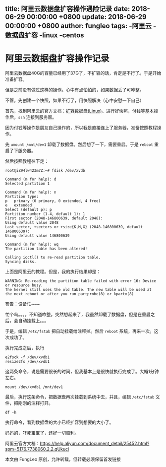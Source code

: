 title: 阿里云数据盘扩容操作遇险记录
date: 2018-06-29 00:00:00 +0800
update: 2018-06-29 00:00:00 +0800
author: fungleo
tags:
    -阿里云
    -数据盘扩容
    -linux
    -centos
---

# 阿里云数据盘扩容操作记录

阿里云数据盘40G的容量已经用了37G了，不扩容的话，肯定是不行了。于是开始准备扩容。

但是之前没有做过这样的操作。心中有点怕怕的，如果数据丢了可咋整。

不管，先创建一个快照，如果不行了，用快照解决（心中安慰一下自己）

首先，找到阿里云的官方文档：[扩容数据盘(Linux)](https://help.aliyun.com/document_detail/25452.html?spm=5176.7738060.2.2.qUkuci)。进行好快照，付钱等基本操作后，`ssh` 连接到服务器。

因为付钱等操作是朋友自己操作的，所以我是直接连上了服务器，准备按照教程操作。

先 `umount /mnt/dev1` 卸载了数据盘。然后想了一下，需要重启。于是 `reboot` 重启了下服务器。

然后按照教程往下走：

```#
root@iZ94lw423m7Z:~# fdisk /dev/xvdb

Command (m for help): d
Selected partition 1

Command (m for help): n
Partition type:
p   primary (0 primary, 0 extended, 4 free)
e   extended
Select (default p): p
Partition number (1-4, default 1): 1
First sector (2048-146800639, default 2048):
Using default value 2048
Last sector, +sectors or +size{K,M,G} (2048-146800639, default 146800639):
Using default value 146800639

Command (m for help): wq
The partition table has been altered!

Calling ioctl() to re-read partition table.
Syncing disks.
```

上面是阿里云的教程。但是，我的执行结果却是：

```
WARNING: Re-reading the partition table failed with error 16: Device or resource busy.
The kernel still uses the old table. The new table will be used at
the next reboot or after you run partprobe(8) or kpartx(8)
```

警告：设备忙~~~

忙个鸟。。。。不知道咋整。突然想起来了，我虽然卸载了数据盘，但是在重启之后，会自动挂载上。。。

于是，编辑 `/etc/fstab` 把自动挂载给注释掉。然后 `reboot` 系统，再来一次。这次成功了。

执行完成之后，执行

```#
e2fsck -f /dev/xvdb1
resize2fs /dev/xvdb1
```

这两条命令，说是需要很长的时间，但我基本上是很快就执行完成了。大概1分钟左右。

```#
mount /dev/xvdb1 /mnt/dev1
```
最后，执行这条命令，把数据盘再次挂载到系统中去，并且，编辑 `/etc/fstab` 文件，把刚刚的注释打开。

```#
df -h
```
执行命令，看到数据盘的大小已经扩容到想要的大小了。

妈妈的，吓死宝宝了，还好一切顺利。

阿里云官方文档：https://help.aliyun.com/document_detail/25452.html?spm=5176.7738060.2.2.qUkuci

本文由 FungLeo 原创，允许转载，但转载必须保留首发链接


